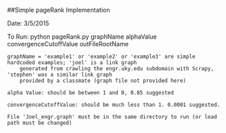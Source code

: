 ##Simple pageRank Implementation

Date: 3/5/2015

To Run: python pageRank.py graphName alphaValue convergenceCutoffValue outFileRootName
    
	graphName = 'example1' or 'example2' or 'example3' are simple hardcoded examples; 'joel' is a link graph 
        generated from crawling the engr.uky.edu subdomain with Scrapy, 'stephen' was a similar link graph 
        provided by a classmate (graph file not provided here)
    
	alpha Value: should be between 1 and 0, 0.85 suggested
	
	convergenceCutoffValue: should be much less than 1. 0.0001 suggested.
	
	File 'Joel_engr.graph' must be in the same directory to run (or load path must be changed)